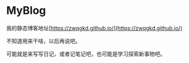 # MyBlog

我的静态博客地址[https://zwqgkd.github.io/](https://zwqgkd.github.io/)

不知道用来干啥，以后再说吧。

可能就是来写写日记，或者记笔记吧，也可能是学习探索新事物吧。



